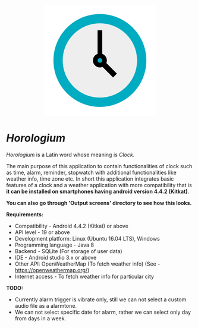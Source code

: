<p align="center">
<img src="Horologium.png" alt="Horologium"/>
</p>

# *Horologium*

*Horologium* is a Latin word whose meaning is *Clock*.

The main purpose of this application to contain functionalities of clock such as time, alarm, reminder, stopwatch with additional functionalities like weather info, time zone etc.
In short this application integrates basic features of a clock and a weather application with more compatibility that is **it can be installed on smartphones having android version 4.4.2 (Kitkat)**.

**You can also go through 'Output screens' directory to see how this looks.**

**Requirements:**
- Compatibility - Android 4.4.2 (Kitkat) or above
- API level - 19 or above
- Development platform: Linux (Ubuntu 16.04 LTS), Windows
- Programming language - Java 8
- Backend - SQLite (For storage of user data)
- IDE - Android studio 3.x or above
- Other API: OpenWeatherMap (To fetch weather info) (See - https://openweathermap.org/)
- Internet access - To fetch weather info for particular city

**TODO:**
* Currently alarm trigger is vibrate only, still we can not select a custom audio file as a alarmtone.
* We can not select specific date for alarm, rather we can select only day from days in a week.
